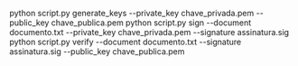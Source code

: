 python script.py generate_keys --private_key chave_privada.pem --public_key chave_publica.pem
python script.py sign --document documento.txt --private_key chave_privada.pem --signature assinatura.sig
python script.py verify --document documento.txt --signature assinatura.sig --public_key chave_publica.pem
